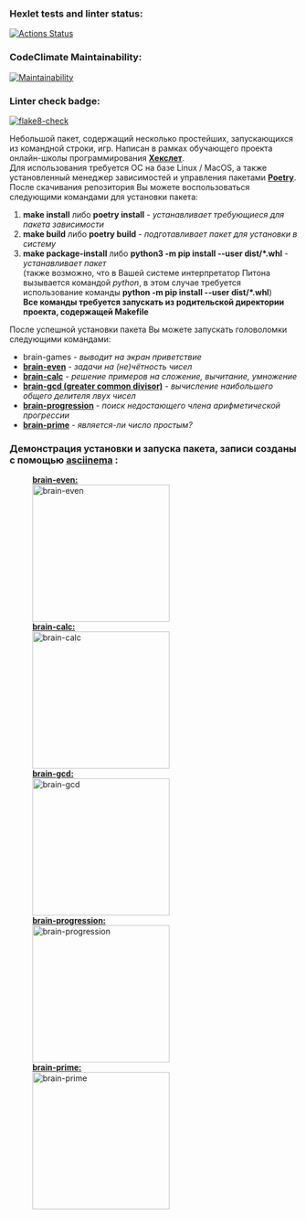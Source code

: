### Hexlet tests and linter status:
[![Actions Status](https://github.com/SergeyChalkov/python-project-lvl1/workflows/hexlet-check/badge.svg)](https://github.com/SergeyChalkov/python-project-lvl1/actions)
### CodeClimate Maintainability:
[![Maintainability](https://api.codeclimate.com/v1/badges/bf052ae5647e163be2a1/maintainability)](https://codeclimate.com/github/SergeyChalkov/python-project-lvl1/maintainability)
### Linter check badge:
[![flake8-check](https://github.com/SergeyChalkov/python-project-lvl1/actions/workflows/flake8_check.yml/badge.svg?event=push)](https://github.com/SergeyChalkov/python-project-lvl1/actions/workflows/flake8_check.yml)

Небольшой пакет, содержащий несколько простейших, запускающихся из командной строки, игр.
Написан в рамках обучающего проекта онлайн-школы программирования <a href="https://ru.hexlet.io/"><b>Хекслет</b></a>.<br>
Для использования требуется ОС на базе Linux / MacOS, а также установленный менеджер зависимостей и управления пакетами <a href="https://python-poetry.org/"><b>Poetry</b></a>.<br>
После скачивания репозитория Вы можете воспользоваться следующими командами для установки пакета:
1. **make install** либо **poetry install** *- устанавливает требующиеся для пакета зависимости*
2. **make build** либо **poetry build** *- подготавливает пакет для установки в систему*
3. **make package-install** либо **python3 -m pip install --user dist/\*.whl** - *устанавливает пакет*<br>
(также возможно, что в Вашей системе интерпретатор Питона вызывается командой *python*, в этом случае требуется использование команды **python -m pip install --user dist/\*.whl**)<br>
**Все команды требуется запускать из родительской директории проекта, содержащей Makefile**<br>

После успешной установки пакета Вы можете запускать головоломки следующими командами:
- brain-games - *выводит на экран приветствие*
- <a href="https://asciinema.org/a/449730"><b>brain-even</b></a> - *задачи на (не)чётность чисел*
- <a href="https://asciinema.org/a/450329"><b>brain-calc</b></a> - *решение примеров на сложение, вычитание, умножение*
- <a href="https://asciinema.org/a/450356"><b>brain-gcd (greater common divisor)</b></a> - *вычисление наибольшего общего делителя лвух чисел*
- <a href="https://asciinema.org/a/450466"><b>brain-progression</b></a> - *поиск недостающего члена арифметической прогрессии*
- <a href="https://asciinema.org/a/450526"><b>brain-prime</b></a> - *является-ли число простым?* 

### Демонстрация установки и запуска пакета, записи созданы с помощью <a href="https://asciinema.org/"><b>asciinema</b></a> :
<figure>
<figcaption><a href="https://asciinema.org/a/449730"><b>brain-even:</b></a></figcaption>
<a href="https://asciinema.org/a/449730"><img src="https://asciinema.org/a/449730.svg" alt="brain-even" title="brain-even game" width="240"/></a>
<figcaption><a href="https://asciinema.org/a/450329"><b>brain-calc:</b></a></figcaption>
<a href="https://asciinema.org/a/450329"><img src="https://asciinema.org/a/450329.svg" alt="brain-calc" title="brain-calc game" width="240"/></a>
<figcaption><a href="https://asciinema.org/a/450356"><b>brain-gcd:</b></a></figcaption>
<a href="https://asciinema.org/a/450356"><img src="https://asciinema.org/a/450356.svg" alt="brain-gcd" title="brain-gcd game" width="240" /></a>
<figcaption><a href="https://asciinema.org/a/450466"><b>brain-progression:</b></a></figcaption>
<a href="https://asciinema.org/a/450466"><img src="https://asciinema.org/a/450466.svg" alt="brain-progression" title="brain-progression game" width="240" /></a>
<figcaption><a href="https://asciinema.org/a/450526"><b>brain-prime:</b></a></figcaption>
<a href="https://asciinema.org/a/450526"><img src="https://asciinema.org/a/450526.svg" alt="brain-prime" title="brain-prime game" width="240" /></a>
</figure>
